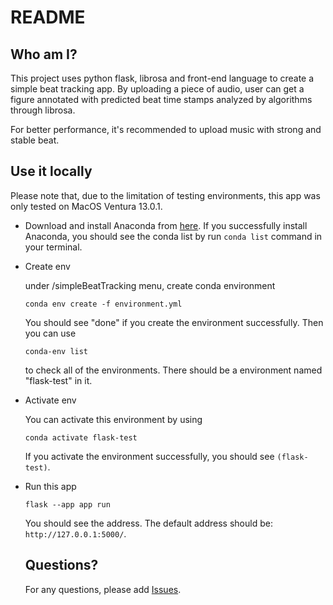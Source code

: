 # README

## Who am I?
This project uses python flask, librosa and front-end language to create a simple beat tracking app. 
By uploading a piece of audio, user can get a figure annotated with predicted beat time stamps analyzed by algorithms through librosa. 

For better performance, it's recommended to upload music with strong and stable beat.

## Use it locally
Please note that, due to the limitation of testing environments, this app was only tested on MacOS Ventura 13.0.1. 

- Download and install Anaconda from [here](https://www.anaconda.com/products/distribution). If you successfully install Anaconda, you should see the conda list by run `conda list` command in your terminal.

- Create env

  under /simpleBeatTracking menu, create conda environment

  ```
  conda env create -f environment.yml
  ```

  You should see "done" if you create the environment successfully. Then you can use

  ```
  conda-env list
  ```

  to check all of the environments. There should be a environment named "flask-test" in it.

- Activate env

  You can activate this environment by using

  ```
  conda activate flask-test
  ```

  If you activate the environment successfully, you should see `(flask-test)`.

- Run this app

  ```
  flask --app app run
  ```
  You should see the address. The default address should be: `http://127.0.0.1:5000/`.
  
  ## Questions?
  For any questions, please add [Issues](https://github.com/shanyi15/simpleBeatTracking/issues). 
